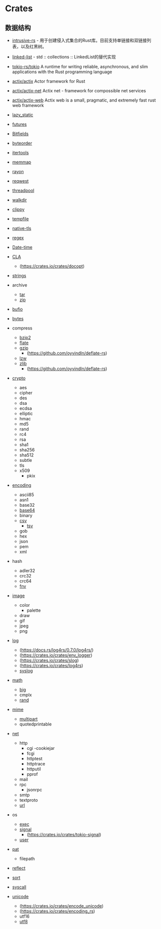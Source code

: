# Crates

## 数据结构

* [intrusive-rs](https://crates.io/crates/intrusive-collections) - 用于创建侵入式集合的Rust库。目前支持单链接和双链接列表，以及红黑树。
* [linked-list](https://crates.io/crates/linked-list) - std :: collections :: LinkedList的替代实现


* [tokio-rs/tokio](https://github.com/tokio-rs/tokio) A runtime for writing reliable, asynchronous, and slim applications with the Rust programming language

* [actix/actix](https://github.com/actix/actix) Actor framework for Rust

* [actix/actix-net](https://github.com/actix/actix-net) Actix net - framework for compossible net services

* [actix/actix-web](https://github.com/actix/actix-web) Actix web is a small, pragmatic, and extremely fast rust web framework

* [lazy_static](https://crates.io/crates/lazy_static)

* [futures](https://crates.io/crates/futures)

* [Bitfields](https://docs.rs/bitflags/0.9.1/bitflags)

* [byteorder](https://docs.rs/byteorder/1.0.0/byteorder/)

* [itertools](https://docs.rs/itertools/0.6.0/itertools/)

* [memmap](https://docs.rs/memmap/0.5.2/memmap/)

* [rayon](https://docs.rs/rayon/0.8.2/rayon/)

* [reqwest](https://docs.rs/reqwest/0.6.2/reqwest/)

* [threadpool](https://docs.rs/threadpool/1.3.2/threadpool/)

* [walkdir](https://docs.rs/walkdir/1/walkdir/)

* [clippy](https://crates.io/crates/clippy)

* [tempfile](https://crates.io/crates/tempfile)

* [native-tls](https://crates.io/crates/native-tls)

* [regex](https://crates.io/crates/regex)

* [Date-time](https://crates.io/crates/chrono)

* [CLA](https://crates.io/crates/clap)
  * (https://crates.io/crates/docopt)

* [strings](https://crates.io/crates/strings)

* archive
  * [tar](https://crates.io/crates/tar)
  * [zip](https://crates.io/crates/zip)

* [bufio](https://crates.io/crates/bufstream)

* [bytes](https://crates.io/crates/bytes)

* compress
  * [bzip2](http://alexcrichton.com/bzip2-rs/bzip2/index.html)
  * [flate](https://docs.rs/flate2/0.2.19/flate2/)
  * [gzip](https://github.com/sile/libflate)
    * (https://github.com/oyvindln/deflate-rs)
  * [lzw](https://crates.io/crates/lzw)
  * [zlib](https://github.com/sile/libflate )
    * (https://github.com/oyvindln/deflate-rs)

* [crypto](https://github.com/briansmith/ring)
  * aes
  * cipher
  * des
  * dsa
  * ecdsa
  * elliptic
  * hmac
  * md5
  * rand
  * rc4
  * rsa
  * sha1
  * sha256
  * sha512
  * subtle
  * tls
  * x509
    * pkix

* [encoding](https://crates.io/crates/serde)
  * ascii85
  * asn1
  * base32
  * [base64](https://crates.io/crates/base64)
  * binary
  * [csv](https://crates.io/crates/csv)
    * [tsv](https://crates.io/crates/tsv) 
  * gob
  * hex
  * json
  * pem
  * xml

* hash
  * adler32
  * crc32
  * crc64
  * [fnv](https://crates.io/crates/fnv)

* [image](https://crates.io/crates/image)
  * color
    * palette
  * draw
  * gif
  * jpeg
  * png

* [log](https://crates.io/crates/log)
  * (https://docs.rs/log4rs/0.7.0/log4rs/)  
  * (https://crates.io/crates/env_logger)  
  * (https://crates.io/crates/slog) 
  * (https://crates.io/crates/log4rs)
  * [syslog](https://crates.io/crates/syslog)

* [math](https://docs.rs/num/0.1.39/num/)
  * [big](https://crates.io/crates/big)
  * cmplx
  * [rand](https://crates.io/crates/rand)

* [mime](https://crates.io/crates/mime)
  * [multipart](https://crates.io/crates/mime_multipart)
  * quotedprintable

* [net](https://crates.io/crates/net2/)
  * http
    * cgi
    -cookiejar
    * fcgi
    * httptest
    * httptrace
    * httputil
    * pprof
  * mail
  * rpc
    * jsonrpc
  * smtp
  * textproto
  * [url](https://crates.io/crates/url/)

* os
  * [exec](https://crates.io/crates/exec)
  * [signal](https://crates.io/crates/signal)
    * (https://crates.io/crates/tokio-signal)
  * [user](https://crates.io/crates/users/)

* [pat](https://github.com/saschagrunert/path)
  * filepath

* [reflect](https://crates.io/crates/typeable)

* [sort](https://crates.io/crates/quickersort)

* [syscall](https://crates.io/crates/sc)

* [unicode](https://crates.io/crates/unicode-normalization ) 
  * (https://crates.io/crates/encode_unicode) 
  * (https://crates.io/crates/encoding_rs)
  * utf16
  * [utf8](https://crates.io/crates/utf8-ranges)
